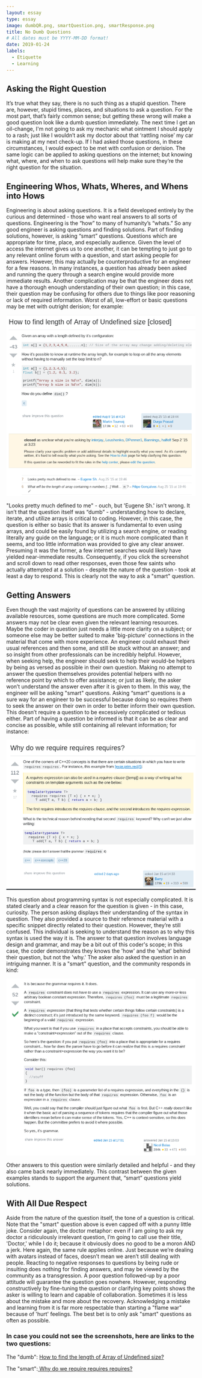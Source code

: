 ```yaml
---
layout: essay
type: essay
image: dumbQR.png, smartQuestion.png, smartResponse.png
title: No Dumb Questions
# All dates must be YYYY-MM-DD format!
date: 2019-01-24
labels:
  - Etiquette
  - Learning
---
```



<h2>Asking the Right Question  </h2>

<p>	It’s true what they say, there is no such thing as a stupid question.  There are, however, stupid times, places, and situations to ask a question.  For the most part, that’s fairly common sense; but getting these wrong will make a good question look like a dumb question immediately.  The next time I get an oil-change, I'm not going to ask my mechanic what ointment I should apply to a rash; just like I wouldn’t ask my doctor about that ‘rattling noise’ my car is making at my next check-up.  If I had asked those questions, in these circumstances, I would expect to be met with confusion or derision.  The same logic can be applied to asking questions on the internet; but knowing what, where, and when to ask questions will help make sure they’re the right question for the situation.
</p> 

<h2>Engineering Whos, Whats, Wheres, and Whens into Hows</h2>

<p> 	Engineering is about asking questions.  It is a field developed entirely by the curious and determined - those who want real answers to all sorts of questions.  Engineering is the “how” to many of humanity’s “whats.”  So any good engineer is asking questions and finding solutions.  Part of finding solutions, however, is asking “smart” questions.  Questions which are appropriate for time, place, and especially audience.  Given the level of access the internet gives us to one another, it can be tempting to just go to any relevant online forum with a question, and start asking people for answers.  However, this may actually be counterproductive for an engineer for a few reasons.  In many instances, a question has already been asked and running the query through a search engine would provide more immediate results.  Another complication may be that the engineer does not have a thorough enough understanding of their own question; in this case, their question may be confusing for others due to things like poor reasoning or lack of required information.  Worst of all, low-effort or basic questions may be met with outright derision; for example: 
</p>

<a href="https://stackoverflow.com/questions/32212712/how-to-find-length-of-array-of-undefined-size">
<img  class="ui centered huge image" src="../images/dumbQR.png">
</a>

<p>	"Looks pretty much defined to me" - ouch, but 'Eugene Sh.' isn't wrong.  It isn’t that the question itself was “dumb” - understanding how to declare, iterate, and utilize arrays is critical to coding.  However, in this case, the question is either so basic that its answer is fundamental to even using arrays, and could be easily found by utilizing a search engine, or reading literally any guide on the language; or it is much more complicated than it seems, and too little information was provided to give any clear answer.  Presuming it was the former, a few internet searches would likely have yielded near-immediate results.  Consequently, if you click the screenshot and scroll down to read other responses, even those few saints who actually attempted at a solution - despite the nature of the question - took at least a day to respond.  This is clearly not the way to ask a "smart" question.
</p> 

<h2>Getting Answers</h2>

<p>	Even though the vast majority of questions can be answered by utilizing available resources, some questions are much more complicated.  Some answers may not be clear even given the relevant learning resources.  Maybe the coder in question just needs a little more clarity on a subject; or someone else may be better suited to make 'big-picture' connections in the material that come with more experience.  An engineer could exhaust their usual references and then some, and still be stuck without an answer; and so insight from other professionals can be incredibly helpful.  However, when seeking help, the engineer should seek to help their would-be helpers by being as versed as possible in their own question.  Making no attempt to answer the question themselves provides potential helpers with no reference point by which to offer assistance; or just as likely, the asker won’t understand the answer even after it is given to them.  In this way, the engineer will be asking "smart" questions.  Asking “smart” questions is a sure way for an engineer to be successful because doing so requires them to seek the answer on their own in order to better inform their own question.  This doesn’t require a question to be excessively complicated or tedious either.  Part of having a question be informed is that it can be as clear and concise as possible, while still containing all relevant information; for instance:
</p>
<a href="https://stackoverflow.com/questions/54200988/why-do-we-require-requires-requires">
<img  class="ui centered huge image" src="../images/smartQuestion.png">
</a>
<p> 
  This question about programming syntax is not especially complicated.  It is stated clearly and a clear reason for the question is given - in this case, curiosity.  The person asking displays their understanding of the syntax in question.  They also provided a source to their reference material with a specific snippet directly related to their question.  However, they’re still confused.  This individual is seeking to understand the reason as to why this syntax is used the way it is.  The answer to that question involves language design and grammar, and may be a bit out of this coder's scope; in this case, the coder demonstrates they knows the 'how' and the 'what' behind their question, but not the 'why.' The asker also asked the question in an intriguing manner.  It is a "smart" question, and the community responds in kind:
</p> 
<a href="https://stackoverflow.com/questions/54200988/why-do-we-require-requires-requires">
<img class="ui centered huge image" src="../images/smartResponse.png">
</a>
<p> 
Other answers to this question were similarly detailed and helpful - and they also came back nearly immediately.  This contrast between the given examples stands to support the argument that, “smart” questions yield solutions.    
</p> 
<h2>With All Due Respect</h2>
<p> 
Aside from the nature of the question itself, the tone of a question is critical.  Note that the "smart" question above is even capped off with a punny little joke. Consider again, the doctor metaphor: even if I am going to ask my doctor a ridiculously irrelevant question, I’m going to call use their title, 'Doctor,' while I do it; because it obviously does no good to be a moron AND a jerk.  Here again, the same rule applies online.  Just because we’re dealing with avatars instead of faces, doesn’t mean we aren’t still dealing with people.  Reacting to negative responses to questions by being rude or insulting does nothing for finding answers, and may be viewed by the community as a transgression.  A poor question followed-up by a poor attitude will guarantee the question goes nowhere.  However, responding constructively by fine-tuning the question or clarifying key points shows the asker is willing to learn and capable of collaboration.  Sometimes it is less about the mistake and more about the recovery.  Acknowledging a mistake and learning from it is far more respectable than starting a "flame war" because of 'hurt' feelings.  The best bet is to only ask "smart" questions as often as possible.
</p> 
<h3> In case you could not see the screenshots, here are links to the two questions: </h3>

The "dumb": <a href="https://stackoverflow.com/questions/32212712/how-to-find-length-of-array-of-undefined-size"> How to find the length of Array of Undefined size?</a>

The "smart":<a href="https://stackoverflow.com/questions/54200988/why-do-we-require-requires-requires"> Why do we require requires requires?</a>
